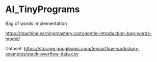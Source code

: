 # AI_TinyPrograms
Bag of words implementation

https://machinelearningmastery.com/gentle-introduction-bag-words-model/

Dataset:
https://storage.googleapis.com/tensorflow-workshop-examples/stack-overflow-data.csv
